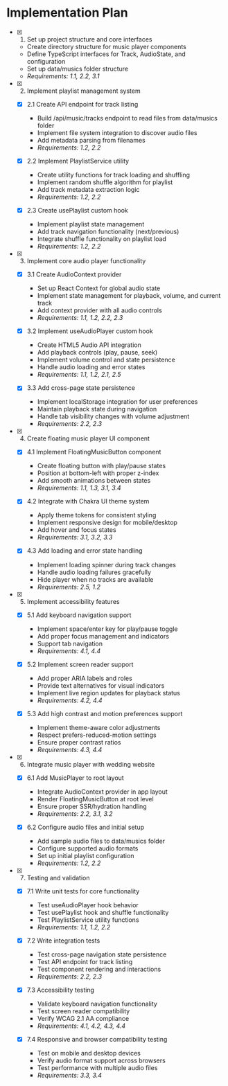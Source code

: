 # Implementation Plan

- [x] 1. Set up project structure and core interfaces
  - Create directory structure for music player components
  - Define TypeScript interfaces for Track, AudioState, and configuration
  - Set up data/musics folder structure
  - _Requirements: 1.1, 2.2, 3.1_

- [x] 2. Implement playlist management system
  - [x] 2.1 Create API endpoint for track listing
    - Build /api/music/tracks endpoint to read files from data/musics folder
    - Implement file system integration to discover audio files
    - Add metadata parsing from filenames
    - _Requirements: 1.2, 2.2_

  - [x] 2.2 Implement PlaylistService utility
    - Create utility functions for track loading and shuffling
    - Implement random shuffle algorithm for playlist
    - Add track metadata extraction logic
    - _Requirements: 1.2, 2.2_

  - [x] 2.3 Create usePlaylist custom hook
    - Implement playlist state management
    - Add track navigation functionality (next/previous)
    - Integrate shuffle functionality on playlist load
    - _Requirements: 1.2, 2.2_

- [x] 3. Implement core audio player functionality
  - [x] 3.1 Create AudioContext provider
    - Set up React Context for global audio state
    - Implement state management for playback, volume, and current track
    - Add context provider with all audio controls
    - _Requirements: 1.1, 1.2, 2.2, 2.3_

  - [x] 3.2 Implement useAudioPlayer custom hook
    - Create HTML5 Audio API integration
    - Add playback controls (play, pause, seek)
    - Implement volume control and state persistence
    - Handle audio loading and error states
    - _Requirements: 1.1, 1.2, 2.1, 2.5_

  - [x] 3.3 Add cross-page state persistence
    - Implement localStorage integration for user preferences
    - Maintain playback state during navigation
    - Handle tab visibility changes with volume adjustment
    - _Requirements: 2.2, 2.3_

- [x] 4. Create floating music player UI component
  - [x] 4.1 Implement FloatingMusicButton component
    - Create floating button with play/pause states
    - Position at bottom-left with proper z-index
    - Add smooth animations between states
    - _Requirements: 1.1, 1.3, 3.1, 3.4_

  - [x] 4.2 Integrate with Chakra UI theme system
    - Apply theme tokens for consistent styling
    - Implement responsive design for mobile/desktop
    - Add hover and focus states
    - _Requirements: 3.1, 3.2, 3.3_

  - [x] 4.3 Add loading and error state handling
    - Implement loading spinner during track changes
    - Handle audio loading failures gracefully
    - Hide player when no tracks are available
    - _Requirements: 2.5, 1.2_

- [x] 5. Implement accessibility features
  - [x] 5.1 Add keyboard navigation support
    - Implement space/enter key for play/pause toggle
    - Add proper focus management and indicators
    - Support tab navigation
    - _Requirements: 4.1, 4.4_

  - [x] 5.2 Implement screen reader support
    - Add proper ARIA labels and roles
    - Provide text alternatives for visual indicators
    - Implement live region updates for playback status
    - _Requirements: 4.2, 4.4_

  - [x] 5.3 Add high contrast and motion preferences support
    - Implement theme-aware color adjustments
    - Respect prefers-reduced-motion settings
    - Ensure proper contrast ratios
    - _Requirements: 4.3, 4.4_

- [x] 6. Integrate music player with wedding website
  - [x] 6.1 Add MusicPlayer to root layout
    - Integrate AudioContext provider in app layout
    - Render FloatingMusicButton at root level
    - Ensure proper SSR/hydration handling
    - _Requirements: 2.2, 3.1, 3.2_

  - [x] 6.2 Configure audio files and initial setup
    - Add sample audio files to data/musics folder
    - Configure supported audio formats
    - Set up initial playlist configuration
    - _Requirements: 1.2, 2.2_

- [x] 7. Testing and validation
  - [x] 7.1 Write unit tests for core functionality
    - Test useAudioPlayer hook behavior
    - Test usePlaylist hook and shuffle functionality
    - Test PlaylistService utility functions
    - _Requirements: 1.1, 1.2, 2.2_

  - [x] 7.2 Write integration tests
    - Test cross-page navigation state persistence
    - Test API endpoint for track listing
    - Test component rendering and interactions
    - _Requirements: 2.2, 2.3_

  - [x] 7.3 Accessibility testing
    - Validate keyboard navigation functionality
    - Test screen reader compatibility
    - Verify WCAG 2.1 AA compliance
    - _Requirements: 4.1, 4.2, 4.3, 4.4_

  - [x] 7.4 Responsive and browser compatibility testing
    - Test on mobile and desktop devices
    - Verify audio format support across browsers
    - Test performance with multiple audio files
    - _Requirements: 3.3, 3.4_
